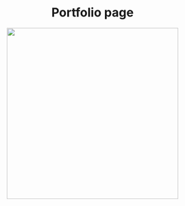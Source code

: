 <html>
  <div align=center>
    <h1>
      Portfolio page
    </h1>
    <img src="https://media.tenor.com/SMR4ayreKkEAAAAC/portfolio-case-hillock-villa.gif" width=400>

  
  </div>
</html>
